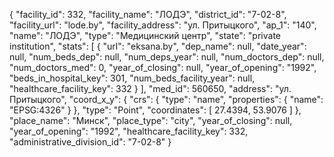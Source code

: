 {
    "facility_id": 332,
    "facility_name": "ЛОДЭ",
    "district_id": "7-02-8",
    "facility_url": "lode.by",
    "facility_address": "ул. Притыцкого",
    "ap_1": "140",
    "name": "ЛОДЭ",
    "type": "Медицинский центр",
    "state": "private institution",
    "stats": [
        {
            "url": "eksana.by",
            "dep_name": null,
            "date_year": null,
            "num_beds_dep": null,
            "num_deps_year": null,
            "num_doctors_dep": null,
            "num_doctors_med": 0,
            "year_of_closing": null,
            "year_of_opening": "1992",
            "beds_in_hospital_key": 301,
            "num_beds_facility_year": null,
            "healthcare_facility_key": 332
        }
    ],
    "med_id": 560650,
    "address": "ул. Притыцкого",
    "coord_x_y": {
        "crs": {
            "type": "name",
            "properties": {
                "name": "EPSG:4326"
            }
        },
        "type": "Point",
        "coordinates": [
            27.4394,
            53.9076
        ]
    },
    "place_name": "Минск",
    "place_type": "city",
    "year_of_closing": null,
    "year_of_opening": "1992",
    "healthcare_facility_key": 332,
    "administrative_division_id": "7-02-8"
}
